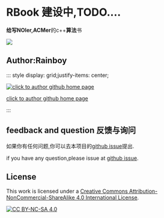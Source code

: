 # RBook 建设中,TODO....

**给写NOIer,ACMer**的c++**算法**书

![](/noipbook.jpg)


## Author:Rainboy

::: style display: grid;justify-items: center;

[![click to author github home page](https://avatars.githubusercontent.com/u/8732377?s=200&v=4)](https://github.com/Rainboylvx/)

[click to author github home page](https://github.com/Rainboylvx/)

:::

## feedback and question 反馈与询问

如果你有任何问题,你可以去本项目的[github issue](https://github.com/rbookr/RBook/issues)提出.

if you have any question,please issue at [github issue](https://github.com/rbookr/RBook/issues).


## License

This work is licensed under a [Creative Commons Attribution-NonCommercial-ShareAlike 4.0 International License](http://creativecommons.org/licenses/by-nc-sa/4.0/).

[![CC BY-NC-SA 4.0](https://camo.githubusercontent.com/7af524e82af24d98f89dde7c9c9a3849af52e420a66da140b7c7ae92bf7512d5/68747470733a2f2f6c6963656e7365627574746f6e732e6e65742f6c2f62792d6e632d73612f342e302f38387833312e706e67)](http://creativecommons.org/licenses/by-nc-sa/4.0/)
